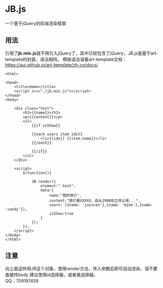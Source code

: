 # JB.js
一个基于jQuery的前端渲染框架

## 用法
引用了**jb.min.js**就不用引入jQuery了，其中已经包含了jQuery，JB.js是基于art-template的封装，语法相同。
模板语法请看art-template文档：https://aui.github.io/art-template/zh-cn/docs/

```
<html>

<head>
	<title>demo</title>
	<script src="./jb.min.js"></script>
</head>
<body>
	
	<div class="test">
		<h2>{{name}}</h2>
		<p>{{content}}</p>
		<ul>
			{{if isShow}}
			
			{{each users item idx}}
				<li>{{idx}} {{item.name}}</li>
			{{/each}}
			
			{{/if}}
		</ul>
	</div>
	
	<script>
		$(function(){
			
			JB.render({
				element:".test",
				data:{
					name:"我的简介",
					content:"我们是XXXXX，自从1998创立年以来...",
					users: [{name: 'juincen'},{name: 'mike'},{name: 'candy'}],
					isShow:true
				}
			});
		});
	</script>
</body>
</html>

```


## 注意

向上面这样用JB这个对象，使用render方法，传入参数后即可自动渲染，请不要直接传body
建议使用id选择器，或者类选择器。</br>
QQ：709197459



